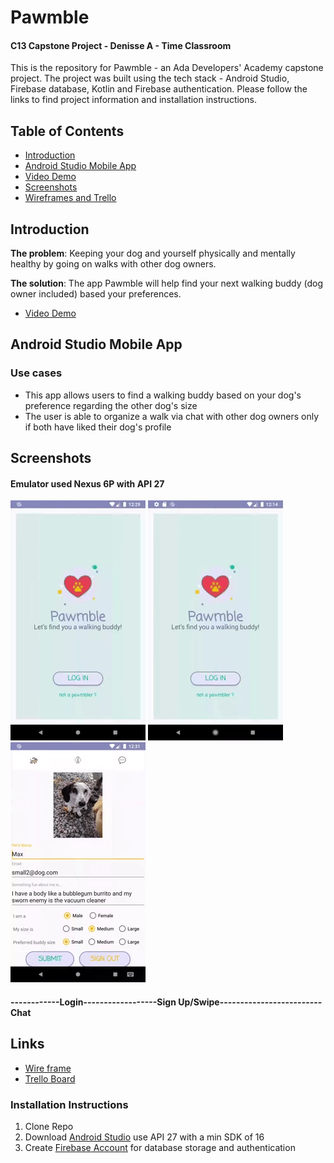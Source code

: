 # Pawmble

#### C13 Capstone Project - Denisse A - Time Classroom

This is the repository for Pawmble - an Ada Developers' Academy capstone project. The project was built using the tech stack - Android Studio, Firebase database, Kotlin and Firebase authentication. Please follow the links to find project information and installation instructions.


## Table of Contents
* [Introduction](#introduction)
* [Android Studio Mobile App](#android-studio-mobile-app)
* [Video Demo](https://www.youtube.com/watch?v=UhsWZCaycJc&feature=youtu.be)
* [Screenshots](#screenshots)
* [Wireframes and Trello](#links)

## Introduction

**The problem**: Keeping your dog and yourself physically and mentally healthy by going on walks with other dog owners.

**The solution**: The app Pawmble will help find your next walking buddy (dog owner included) based your preferences.
  * [Video Demo](https://www.youtube.com/watch?v=UhsWZCaycJc&feature=youtu.be)

## Android Studio Mobile App

### Use cases
* This app allows users to find a walking buddy based on your dog's preference regarding the other dog's size
* The user is able to organize a walk via chat with other dog owners only if both have liked their dog's profile

## Screenshots
#### Emulator used Nexus 6P with API 27
![SignIn](./images/login.gif)  ![SignUp](./images/signup.gif)  ![Chat](./images/chat.gif) 
#### ------------Login------------------Sign Up/Swipe-------------------------Chat
## Links
* [Wire frame](https://docs.google.com/presentation/d/1pAzuexPu6B2rhK_sQ3a6et7K8SsEXZc_v6DU3uvi7Wg/edit?usp=sharing)
* [Trello Board](https://trello.com/b/AnDLvDsb/capstone)

### Installation Instructions
1. Clone Repo
2. Download [Android Studio](https://developer.android.com/studio?hl=es) use API 27 with a min SDK of 16
3. Create [Firebase Account](https://firebase.google.com/) for database storage and authentication






